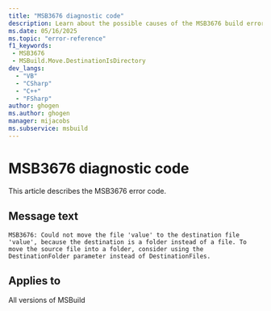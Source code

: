 ```yaml
---
title: "MSB3676 diagnostic code"
description: Learn about the possible causes of the MSB3676 build error, and get troubleshooting tips.
ms.date: 05/16/2025
ms.topic: "error-reference"
f1_keywords:
 - MSB3676
 - MSBuild.Move.DestinationIsDirectory
dev_langs:
  - "VB"
  - "CSharp"
  - "C++"
  - "FSharp"
author: ghogen
ms.author: ghogen
manager: mijacobs
ms.subservice: msbuild
---
```


# MSB3676 diagnostic code

<!-- :::ErrorDefinitionDescription::: -->
<!-- :::editable-content name="introDescription"::: -->
This article describes the MSB3676 error code.
<!-- :::editable-content-end::: -->

## Message text

<!-- :::editable-content name="messageText"::: -->
`MSB3676: Could not move the file 'value' to the destination file 'value', because the destination is a folder instead of a file. To move the source file into a folder, consider using the DestinationFolder parameter instead of DestinationFiles.`
<!-- :::editable-content-end::: -->
<!-- MSB3676: Could not move the file "{0}" to the destination file "{1}", because the destination is a folder instead of a file. To move the source file into a folder, consider using the DestinationFolder parameter instead of DestinationFiles. -->

<!-- :::editable-content name="postOutputDescription"::: -->
<!--
{StrBegin="MSB3676: "}
-->
<!-- :::editable-content-end::: -->
<!-- :::ErrorDefinitionDescription-end::: -->

## Applies to

All versions of MSBuild
